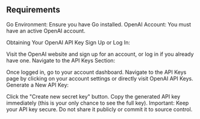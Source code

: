 ## Requirements

Go Environment: Ensure you have Go installed.
OpenAI Account: You must have an active OpenAI account.

Obtaining Your OpenAI API Key
Sign Up or Log In:

Visit the OpenAI website and sign up for an account, or log in if you already have one.
Navigate to the API Keys Section:

Once logged in, go to your account dashboard.
Navigate to the API Keys page by clicking on your account settings or directly visit OpenAI API Keys.
Generate a New API Key:

Click the "Create new secret key" button.
Copy the generated API key immediately (this is your only chance to see the full key).
Important: Keep your API key secure. Do not share it publicly or commit it to source control.
